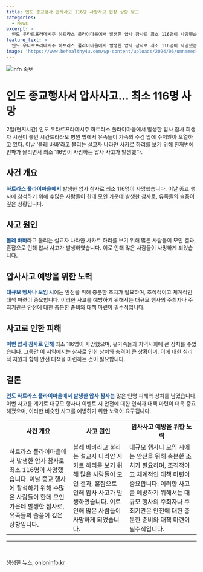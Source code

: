 ```yaml
---
title: 인도 종교행사 압사사고 116명 사망사고 현장 상황 보고
categories:
  - News
excerpt: >
  인도 우타르프라데시주 하트라스 풀라이마을에서 발생한 압사 참사로 최소 116명이 사망했습니다. 인파가 몰린 것은 볼레 바바라 불리는 설교자 나라얀 사카르 하리를 보기 위한 것이었습니다. 사고 현장에서는 유가족들이 오열하며 가족의 주검을 보호하고 있습니다.
feature_text: >
  인도 우타르프라데시주 하트라스 풀라이마을에서 발생한 압사 참사로 최소 116명이 사망했습니다. 인파가 몰린 것은 볼레 바바라 불리는 설교자 나라얀 사카르 하리를 보기 위한 것이었습니다. 사고 현장에서는 유가족들이 오열하며 가족의 주검을 보호하고 있습니다.
image: 'https://www.behealthy4u.com/wp-content/uploads/2024/06/unnamed-file.png'
---
```


<p><img src="https://www.behealthy4u.com/wp-content/uploads/2024/06/unnamed-file.png" alt="info 속보" /></p>

<h1>인도 종교행사서 압사사고… 최소 116명 사망</h1>

<p data-ke-size="size16">2일(현지시간) 인도 우타르프라데시주 하트라스 풀라이마을에서 발생한 압사 참사 희생자 시신이 놓인 시칸드라라오 병원 밖에서 유족들이 가족의 주검 앞에 주저앉아 오열하고 있다. 이날 ‘볼레 바바’라고 불리는 설교자 나라얀 사카르 하리를 보기 위해 한꺼번에 인파가 몰리면서 최소 116명이 사망하는 압사 사고가 발생했다.</p>

<h2 data-ke-size="size26">사건 개요</h2>

<p><b><span style="color: #1a5490;">하트라스 풀라이마을에서</span></b> 발생한 압사 참사로 최소 116명이 사망했습니다. 이날 종교 행사에 참석하기 위해 수많은 사람들이 한데 모인 가운데 발생한 참사로, 유족들의 슬픔이 깊은 상황입니다.</p>

<h2 data-ke-size="size26">사고 원인</h2>

<p><b><span style="color: #1a5490;">볼레 바바</span></b>라고 불리는 설교자 나라얀 사카르 하리를 보기 위해 많은 사람들이 모인 결과, 혼잡으로 인해 압사 사고가 발생하였습니다. 이로 인해 많은 사람들이 사망하게 되었습니다.</p>

<h2 data-ke-size="size26">압사사고 예방을 위한 노력</h2>

<p><b><span style="color: #1a5490;">대규모 행사나 모임 시</span></b>에는 안전을 위해 충분한 조치가 필요하며, 조직적이고 체계적인 대책 마련이 중요합니다. 이러한 사고를 예방하기 위해서는 대규모 행사의 주최자나 주최기관은 안전에 대한 충분한 준비와 대책 마련이 필수적입니다. </p>

<h2 data-ke-size="size26">사고로 인한 피해</h2>

<p><b><span style="color: #1a5490;">이번 압사 참사로 인해</span></b> 최소 116명이 사망했으며, 유가족들과 지역사회에 큰 상처를 주었습니다. 그동안 이 지역에서는 참사로 인한 상처와 충격이 큰 상황이며, 이에 대한 심리적 지원과 함께 안전 대책을 마련하는 것이 필요합니다.</p>

<h2 data-ke-size="size26">결론</h2>

<p><b><span style="color: #1a5490;">인도 하트라스 풀라이마을에서 발생한 압사 참사는</span></b> 많은 인명 피해와 상처를 남겼습니다. 이번 사고를 계기로 대규모 행사나 이벤트 시 안전에 대한 인식과 대책 마련이 더욱 중요해졌으며, 이러한 비슷한 사고를 예방하기 위한 노력이 요구됩니다.</p>

<table>
    <tbody>
        <tr>
            <td style="text-align: center; height: 17px;"><b>사건 개요</b></td>
            <td style="text-align: center; height: 17px;"><b>사고 원인</b></td>
            <td style="text-align: center; height: 17px;"><b>압사사고 예방을 위한 노력</b></td>
        </tr>
        <tr>
            <td style="text-align: left; height: 17px;">하트라스 풀라이마을에서 발생한 압사 참사로 최소 116명이 사망했습니다. 이날 종교 행사에 참석하기 위해 수많은 사람들이 한데 모인 가운데 발생한 참사로, 유족들의 슬픔이 깊은 상황입니다.</td>
            <td style="text-align: left; height: 17px;">볼레 바바라고 불리는 설교자 나라얀 사카르 하리를 보기 위해 많은 사람들이 모인 결과, 혼잡으로 인해 압사 사고가 발생하였습니다. 이로 인해 많은 사람들이 사망하게 되었습니다.</td>
            <td style="text-align: left; height: 17px;">대규모 행사나 모임 시에는 안전을 위해 충분한 조치가 필요하며, 조직적이고 체계적인 대책 마련이 중요합니다. 이러한 사고를 예방하기 위해서는 대규모 행사의 주최자나 주최기관은 안전에 대한 충분한 준비와 대책 마련이 필수적입니다.</td>
        </tr>
    </tbody>
</table>

<hr>

<p data-ke-size="size16">&nbsp;</p>
생생한 뉴스, <a href="https://onioninfo.kr" rel="dofollow">onioninfo.kr</a>


